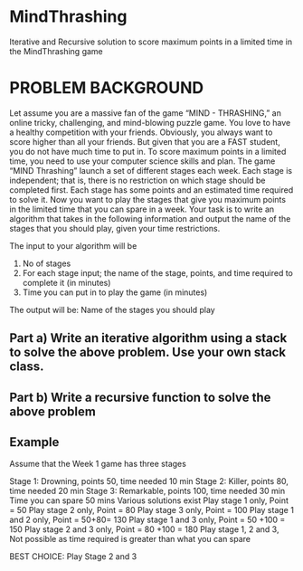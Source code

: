 # MindThrashing
Iterative and Recursive solution to score maximum points in a limited time in the MindThrashing game

# PROBLEM BACKGROUND

Let assume you are a massive fan of the game “MIND - THRASHING,” an online tricky,
challenging, and mind-blowing puzzle game. You love to have a healthy competition with
your friends. Obviously, you always want to score higher than all your friends. But given
that you are a FAST student, you do not have much time to put in. To score maximum
points in a limited time, you need to use your computer science skills and plan.
The game “MIND Thrashing” launch a set of different stages each week. Each stage is
independent; that is, there is no restriction on which stage should be completed first. Each
stage has some points and an estimated time required to solve it.
Now you want to play the stages that give you maximum points in the limited time that
you can spare in a week. Your task is to write an algorithm that takes in the following
information and output the name of the stages that you should play, given your time
restrictions.

The input to your algorithm will be
1. No of stages
2. For each stage input; the name of the stage, points, and time required to complete
it (in minutes)
3. Time you can put in to play the game (in minutes)

The output will be: Name of the stages you should play

## Part a) Write an iterative algorithm using a stack to solve the above problem. Use your own stack class.

## Part b) Write a recursive function to solve the above problem

## Example
Assume that the Week 1 game has three stages

Stage 1: Drowning, points 50, time needed 10 min
Stage 2: Killer, points 80, time needed 20 min
Stage 3: Remarkable, points 100, time needed 30 min
Time you can spare 50 mins
Various solutions exist
Play stage 1 only, Point = 50
Play stage 2 only, Point = 80
Play stage 3 only, Point = 100
Play stage 1 and 2 only, Point = 50+80= 130
Play stage 1 and 3 only, Point = 50 +100 = 150
Play stage 2 and 3 only, Point = 80 +100 = 180
Play stage 1, 2 and 3, Not possible as time required is greater than what you can spare

BEST CHOICE: Play Stage 2 and 3
